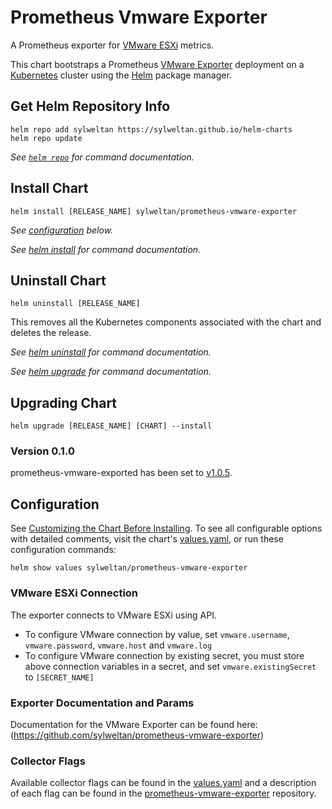# Prometheus Vmware Exporter

A Prometheus exporter for [VMware ESXi](https://www.vmware.com/products/esxi-and-esx.html) metrics.

This chart bootstraps a Prometheus [VMware Exporter](https://github.com/sylweltan/prometheus-vmware-exporter) deployment on a [Kubernetes](http://kubernetes.io) cluster using the [Helm](https://helm.sh) package manager.

## Get Helm Repository Info

```console
helm repo add sylweltan https://sylweltan.github.io/helm-charts
helm repo update
```

_See [`helm repo`](https://helm.sh/docs/helm/helm_repo/) for command documentation._

## Install Chart

```console
helm install [RELEASE_NAME] sylweltan/prometheus-vmware-exporter
```

_See [configuration](#configuration) below._

_See [helm install](https://helm.sh/docs/helm/helm_install/) for command documentation._

## Uninstall Chart

```console
helm uninstall [RELEASE_NAME]
```

This removes all the Kubernetes components associated with the chart and deletes the release.

_See [helm uninstall](https://helm.sh/docs/helm/helm_uninstall/) for command documentation._

_See [helm upgrade](https://helm.sh/docs/helm/helm_upgrade/) for command documentation._

## Upgrading Chart

```console
helm upgrade [RELEASE_NAME] [CHART] --install
```

### Version 0.1.0

prometheus-vmware-exported has been set to [v1.0.5](https://github.com/sylweltan/prometheus-vmware-exporter/releases/tag/v1.0.5).

## Configuration

See [Customizing the Chart Before Installing](https://helm.sh/docs/intro/using_helm/#customizing-the-chart-before-installing). To see all configurable options with detailed comments, visit the chart's [values.yaml](https://github.com/sylweltan/helm-charts/blob/main/charts/prometheus-vmware-exporter/values.yaml), or run these configuration commands:

```console
helm show values sylweltan/prometheus-vmware-exporter
```

### VMware ESXi Connection

The exporter connects to VMware ESXi using API.

- To configure VMware connection by value, set `vmware.username`, `vmware.password`, `vmware.host` and `vmware.log`
- To configure VMware connection by existing secret, you must store above connection variables in a secret, and set `vmware.existingSecret` to `[SECRET_NAME]`

### Exporter Documentation and Params

Documentation for the VMware Exporter can be found here: (<https://github.com/sylweltan/prometheus-vmware-exporter>)

### Collector Flags

Available collector flags can be found in the [values.yaml](https://github.com/sylweltan/helm-charts/blob/main/charts/prometheus-vmware-exporter/values.yaml) and a description of each flag can be found in the [prometheus-vmware-exporter](https://github.com/sylweltan/prometheus-vmware-exporter) repository.

